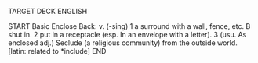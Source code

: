 TARGET DECK
ENGLISH

START
Basic
Enclose
Back: v. (-sing) 1 a surround with a wall, fence, etc. B shut in. 2 put in a receptacle (esp. In an envelope with a letter). 3 (usu. As enclosed adj.) Seclude (a religious community) from the outside world. [latin: related to *include]
END
